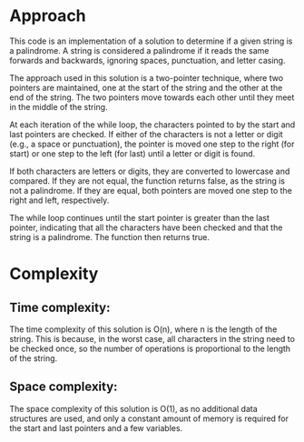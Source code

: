 # Approach
This code is an implementation of a solution to determine if a given string is a palindrome. A string is considered a palindrome if it reads the same forwards and backwards, ignoring spaces, punctuation, and letter casing.

The approach used in this solution is a two-pointer technique, where two pointers are maintained, one at the start of the string and the other at the end of the string. The two pointers move towards each other until they meet in the middle of the string.

At each iteration of the while loop, the characters pointed to by the start and last pointers are checked. If either of the characters is not a letter or digit (e.g., a space or punctuation), the pointer is moved one step to the right (for start) or one step to the left (for last) until a letter or digit is found.

If both characters are letters or digits, they are converted to lowercase and compared. If they are not equal, the function returns false, as the string is not a palindrome. If they are equal, both pointers are moved one step to the right and left, respectively.

The while loop continues until the start pointer is greater than the last pointer, indicating that all the characters have been checked and that the string is a palindrome. The function then returns true.

# Complexity
## Time complexity:
The time complexity of this solution is O(n), where n is the length of the string. This is because, in the worst case, all characters in the string need to be checked once, so the number of operations is proportional to the length of the string.

## Space complexity:
The space complexity of this solution is O(1), as no additional data structures are used, and only a constant amount of memory is required for the start and last pointers and a few variables.